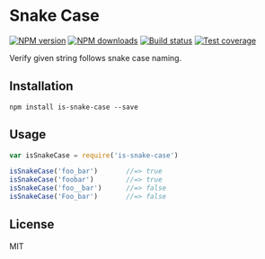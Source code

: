 # Snake Case

[![NPM version][npm-image]][npm-url]
[![NPM downloads][downloads-image]][downloads-url]
[![Build status][travis-image]][travis-url]
[![Test coverage][coveralls-image]][coveralls-url]

Verify given string follows snake case naming.

## Installation

```
npm install is-snake-case --save
```

## Usage

```javascript
var isSnakeCase = require('is-snake-case')

isSnakeCase('foo_bar')       //=> true
isSnakeCase('foobar')        //=> true
isSnakeCase('foo__bar')      //=> false
isSnakeCase('Foo_bar')       //=> false
```


## License

MIT

[npm-image]: https://img.shields.io/npm/v/is-snake-case.svg?style=flat
[npm-url]: https://npmjs.org/package/is-snake-case
[downloads-image]: https://img.shields.io/npm/dm/is-snake-case.svg?style=flat
[downloads-url]: https://npmjs.org/package/is-snake-case
[travis-image]: https://img.shields.io/travis/sunitJindal/is-snake-case.svg?style=flat
[travis-url]: https://travis-ci.org/sunitJindal/is-snake-case
[coveralls-image]: https://img.shields.io/coveralls/sunitJindal/is-snake-case.svg?style=flat
[coveralls-url]: https://coveralls.io/github/sunitJindal/is-snake-case?branch=master